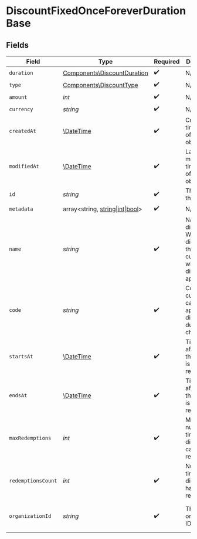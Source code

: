 # DiscountFixedOnceForeverDurationBase


## Fields

| Field                                                                                                     | Type                                                                                                      | Required                                                                                                  | Description                                                                                               | Example                                                                                                   |
| --------------------------------------------------------------------------------------------------------- | --------------------------------------------------------------------------------------------------------- | --------------------------------------------------------------------------------------------------------- | --------------------------------------------------------------------------------------------------------- | --------------------------------------------------------------------------------------------------------- |
| `duration`                                                                                                | [Components\DiscountDuration](../../Models/Components/DiscountDuration.md)                                | :heavy_check_mark:                                                                                        | N/A                                                                                                       |                                                                                                           |
| `type`                                                                                                    | [Components\DiscountType](../../Models/Components/DiscountType.md)                                        | :heavy_check_mark:                                                                                        | N/A                                                                                                       |                                                                                                           |
| `amount`                                                                                                  | *int*                                                                                                     | :heavy_check_mark:                                                                                        | N/A                                                                                                       |                                                                                                           |
| `currency`                                                                                                | *string*                                                                                                  | :heavy_check_mark:                                                                                        | N/A                                                                                                       |                                                                                                           |
| `createdAt`                                                                                               | [\DateTime](https://www.php.net/manual/en/class.datetime.php)                                             | :heavy_check_mark:                                                                                        | Creation timestamp of the object.                                                                         |                                                                                                           |
| `modifiedAt`                                                                                              | [\DateTime](https://www.php.net/manual/en/class.datetime.php)                                             | :heavy_check_mark:                                                                                        | Last modification timestamp of the object.                                                                |                                                                                                           |
| `id`                                                                                                      | *string*                                                                                                  | :heavy_check_mark:                                                                                        | The ID of the object.                                                                                     |                                                                                                           |
| `metadata`                                                                                                | array<string, [string\|int\|bool](../../Models/Components/DiscountFixedOnceForeverDurationBaseMetadata.md)> | :heavy_check_mark:                                                                                        | N/A                                                                                                       |                                                                                                           |
| `name`                                                                                                    | *string*                                                                                                  | :heavy_check_mark:                                                                                        | Name of the discount. Will be displayed to the customer when the discount is applied.                     |                                                                                                           |
| `code`                                                                                                    | *string*                                                                                                  | :heavy_check_mark:                                                                                        | Code customers can use to apply the discount during checkout.                                             |                                                                                                           |
| `startsAt`                                                                                                | [\DateTime](https://www.php.net/manual/en/class.datetime.php)                                             | :heavy_check_mark:                                                                                        | Timestamp after which the discount is redeemable.                                                         |                                                                                                           |
| `endsAt`                                                                                                  | [\DateTime](https://www.php.net/manual/en/class.datetime.php)                                             | :heavy_check_mark:                                                                                        | Timestamp after which the discount is no longer redeemable.                                               |                                                                                                           |
| `maxRedemptions`                                                                                          | *int*                                                                                                     | :heavy_check_mark:                                                                                        | Maximum number of times the discount can be redeemed.                                                     |                                                                                                           |
| `redemptionsCount`                                                                                        | *int*                                                                                                     | :heavy_check_mark:                                                                                        | Number of times the discount has been redeemed.                                                           |                                                                                                           |
| `organizationId`                                                                                          | *string*                                                                                                  | :heavy_check_mark:                                                                                        | The organization ID.                                                                                      | 1dbfc517-0bbf-4301-9ba8-555ca42b9737                                                                      |